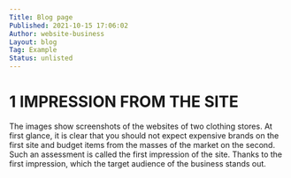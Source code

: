 ```yaml
---
Title: Blog page
Published: 2021-10-15 17:06:02
Author: website-business
Layout: blog
Tag: Example
Status: unlisted
---
```

# 1 IMPRESSION FROM THE SITE

The images show screenshots of the websites of two clothing stores. At first glance, it is clear that you should not expect expensive brands on the first site and budget items from the masses of the market on the second. Such an assessment is called the first impression of the site. Thanks to the first impression, which the target audience of the business stands out.
